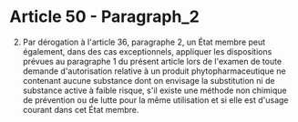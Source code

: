 # Article 50 - Paragraph_2

2. Par dérogation à l'article 36, paragraphe 2, un État membre peut également, dans des cas exceptionnels, appliquer les dispositions prévues au paragraphe 1 du présent article lors de l'examen de toute demande d'autorisation relative à un produit phytopharmaceutique ne contenant aucune substance dont on envisage la substitution ni de substance active à faible risque, s'il existe une méthode non chimique de prévention ou de lutte pour la même utilisation et si elle est d'usage courant dans cet État membre.